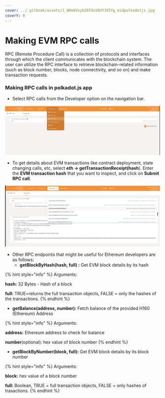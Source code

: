 ```yaml
---
cover: ../.gitbook/assets/1_W0eKVsybZ6TdxV8UYJX5Yg_midpolkadotjs.jpg
coverY: 0
---
```


# Making EVM RPC calls

RPC (Remote Procedure Call) is a collection of protocols and interfaces through which the client communicates with the blockchain system. The user can utilize the RPC interface to retrieve blockchain-related information (such as block number, blocks, node connectivity, and so on) and make transaction requests.

### Making RPC calls in polkadot.js app

* Select RPC calls from the Developer option on the navigation bar.

![](<../.gitbook/assets/image (4).png>)

* To get details about EVM transactions like contract deployment, state changing calls, etc, select **eth -> getTransactionReceipt(hash**). Enter the **EVM transaction hash** that you want to inspect, and click on **Submit RPC call**.

![](<../.gitbook/assets/image (3) (1).png>)

* Other RPC endpoints that might be useful for Ethereum developers are as follows:
  * **getBlockByHash(hash, full) :** Get EVM block details by its hash

{% hint style="info" %}
Arguments:

**hash:** 32 Bytes - Hash of a block

**full:** TRUE=returns the full transaction objects, FALSE = only the hashes of the transactions.
{% endhint %}

* **getBalance(address, number):** Fetch balance of the provided H160 (Ethereum) Address

{% hint style="info" %}
Arguments:

**address:** Ethereum address to check for balance

**number**(optional): hex value of block number
{% endhint %}

* **getBlockByNumber(block, full):** Get EVM block details by its block number

{% hint style="info" %}
Arguments:

**block:** hex value of a block number

**full:** Boolean, TRUE = full transaction objects, FALSE = only hashes of trasactions.
{% endhint %}



